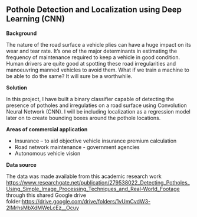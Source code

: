 ## Pothole Detection and Localization using Deep Learning (CNN)

**Background**

The nature of the road surface a vehicle plies can have a huge impact on its wear and tear rate. It’s one of the major determinants in estimating the frequency of maintenance required to keep a vehicle in good condition. Human drivers are quite good at spotting these road irregularities and manoeuvring manned vehicles to avoid them. What if we train a machine to be able to do the same? It will sure be a worthwhile. 

**Solution** 

In this project, I have built a binary classifier capable of detecting the presence of potholes and irregulaties on a road surface using Convolution Neural Network (CNN). I will be including localization as a regression model later on to create bounding boxes around the pothole locations. 

**Areas of commercial application**

- Insurance – to aid objective vehicle insurance premium calculation
- Road network maintenance - government agencies 
- Autonomous vehicle vision

**Data source**

The data was made available from this academic research work https://www.researchgate.net/publication/279538022_Detecting_Potholes_Using_Simple_Image_Processing_Techniques_and_Real-World_Footage through this shared Google drive folder:https://drive.google.com/drive/folders/1vUmCvdW3-2lMrhsMbXdMWeLcEz__Ocuy 


